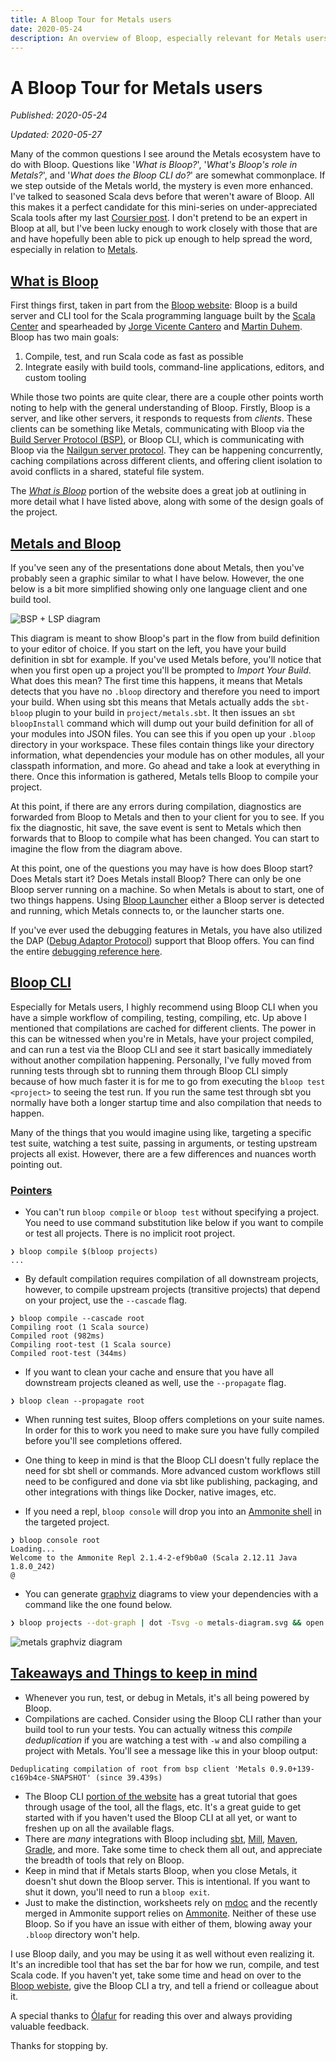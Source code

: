 ```yaml
---
title: A Bloop Tour for Metals users
date: 2020-05-24
description: An overview of Bloop, especially relevant for Metals users.
---
```


# A Bloop Tour for Metals users

_Published: 2020-05-24_

_Updated: 2020-05-27_

Many of the common questions I see around the Metals ecosystem have to do with
Bloop. Questions like '_What is Bloop?_', '_What's Bloop's role in Metals?_',
and '_What does the Bloop CLI do?_' are somewhat commonplace. If we step outside
of the Metals world, the mystery is even more enhanced. I've talked to seasoned
Scala devs before that weren't aware of Bloop. All this makes it a perfect
candidate for this mini-series on under-appreciated Scala tools after my last
[Coursier post](/blog/useful-cs-commands). I don't pretend to be an expert in
Bloop at all, but I've been lucky enough to work closely with those that are and
have hopefully been able to pick up enough to help spread the word, especially
in relation to [Metals](https://scalameta.org/metals/).

## [What is Bloop](#what-is-bloop)

First things first, taken in part from the [Bloop
website](https://scalacenter.github.io/bloop/docs/what-is-bloop): Bloop is a
build server and CLI tool for the Scala programming language built by the [Scala
Center](https://scala.epfl.ch/) and spearheaded by [Jorge Vicente
Cantero](https://twitter.com/jvican) and [Martin
Duhem](https://twitter.com/mnduhem). Bloop has two main goals:

1. Compile, test, and run Scala code as fast as possible
2. Integrate easily with build tools, command-line applications, editors, and
   custom tooling

While those two points are quite clear, there are a couple other points worth
noting to help with the general understanding of Bloop. Firstly, Bloop is a
server, and like other servers, it responds to requests from _clients_. These
clients can be something like Metals, communicating with Bloop via the [Build
Server Protocol
(BSP)](https://github.com/build-server-protocol/build-server-protocol), or Bloop
CLI, which is communicating with Bloop via the [Nailgun server
protocol](https://github.com/facebook/nailgun). They can be happening
concurrently, caching compilations across different clients, and offering client
isolation to avoid conflicts in a shared, stateful file system.

The [_What is Bloop_](https://scalacenter.github.io/bloop/docs/what-is-bloop)
portion of the website does a great job at outlining in more detail what I have
listed above, along with some of the design goals of the project.

## [Metals and Bloop](#metals-and-bloop)

If you've seen any of the presentations done about Metals, then you've probably
seen a graphic similar to what I have below. However, the one below is a bit
more simplified showing only one language client and one build tool.

![BSP + LSP diagram](/media/diagram.png)

This diagram is meant to show Bloop's part in the flow from build definition to
your editor of choice. If you start on the left, you have your build definition
in sbt for example. If you've used Metals before, you'll notice that when you
first open up a project you'll be prompted to _Import Your Build_. What does
this mean? The first time this happens, it means that Metals detects that you
have no `.bloop` directory and therefore you need to import your build. When
using sbt this means that Metals actually adds the `sbt-bloop` plugin to your
build in `project/metals.sbt`. It then issues an `sbt bloopInstall` command
which will dump out your build definition for all of your modules into JSON
files. You can see this if you open up your `.bloop` directory in your
workspace. These files contain things like your directory information, what
dependencies your module has on other modules, all your classpath information,
and more. Go ahead and take a look at everything in there. Once this information
is gathered, Metals tells Bloop to compile your project.

At this point, if there are any errors during compilation, diagnostics are
forwarded from Bloop to Metals and then to your client for you to see. If you
fix the diagnostic, hit save, the save event is sent to Metals which then
forwards that to Bloop to compile what has been changed. You can start to
imagine the flow from the diagram above.

At this point, one of the questions you may have is how does Bloop start? Does
Metals start it? Does Metals install Bloop? There can only be one Bloop server
running on a machine. So when Metals is about to start, one of two things
happens. Using [Bloop
Launcher](https://scalacenter.github.io/bloop/docs/launcher-reference) either a
Bloop server is detected and running, which Metals connects to, or the launcher
starts one.

If you've ever used the debugging features in Metals, you have also utilized the
DAP ([Debug Adaptor
Protocol](https://microsoft.github.io/debug-adapter-protocol/)) support that
Bloop offers. You can find the entire [debugging reference
here](https://scalacenter.github.io/bloop/docs/debugging-reference).

## [Bloop CLI](#bloop-cli)

Especially for Metals users, I highly recommend using Bloop CLI when you have a
simple workflow of compiling, testing, compiling, etc. Up above I mentioned
that compilations are cached for different clients. The power in this can be
witnessed when you're in Metals, have your project compiled, and can run a
test via the Bloop CLI and see it start basically immediately without another
compilation happening. Personally, I've fully moved from running tests through
sbt to running them through Bloop CLI simply because of how much faster it is
for me to go from executing the `bloop test <project>` to seeing the test run.
If you run the same test through sbt you normally have both a longer startup
time and also compilation that needs to happen.

Many of the things that you would imagine using like, targeting a specific test
suite, watching a test suite, passing in arguments, or testing upstream projects
all exist. However, there are a few differences and nuances worth pointing out. 

### [Pointers](#pointers)

- You can't run `bloop compile` or `bloop test` without specifying a project.
    You need to use command substitution like below if you want to compile or
    test all projects. There is no implicit root project.

```shell
❯ bloop compile $(bloop projects)
...
```

- By default compilation requires compilation of all downstream projects,
    however, to compile upstream projects (transitive projects) that depend on
    your project, use the `--cascade` flag.

```shell
❯ bloop compile --cascade root
Compiling root (1 Scala source)
Compiled root (982ms)
Compiling root-test (1 Scala source)
Compiled root-test (344ms)
```

- If you want to clean your cache and ensure that you have all downstream
    projects cleaned as well, use the `--propagate` flag.

```shell
❯ bloop clean --propagate root
```

- When running test suites, Bloop offers completions on your suite names.
    In order for this to work you need to make sure you have fully compiled
    before you'll see completions offered.

- One thing to keep in mind is that the Bloop CLI doesn't fully replace the need
    for sbt shell or commands. More advanced custom workflows still need to be
    configured and done via sbt like publishing, packaging, and other
    integrations with things like Docker, native images, etc.

- If you need a repl, `bloop console` will drop you into an [Ammonite
    shell](https://ammonite.io/) in the targeted project.

```shell
❯ bloop console root
Loading...
Welcome to the Ammonite Repl 2.1.4-2-ef9b0a0 (Scala 2.12.11 Java 1.8.0_242)
@
```

- You can generate [graphviz](https://graphviz.org/) diagrams to view your
    dependencies with a command like the one found below.

```sh
❯ bloop projects --dot-graph | dot -Tsvg -o metals-diagram.svg && open metals-diagram.svg
```

![metals graphviz diagram](/media/metals-diagram.svg)

## [Takeaways and Things to keep in mind](#takeaways-and-things-to-keep-in-mind)

- Whenever you run, test, or debug in Metals, it's all being powered by Bloop.
- Compilations are cached. Consider using the Bloop CLI rather than your build
    tool to run your tests. You can actually witness this _compile
    deduplication_ if you are watching a test with `-w` and also compiling a
    project with Metals. You'll see a message like this in your bloop output:

```shell
Deduplicating compilation of root from bsp client 'Metals 0.9.0+139-c169b4ce-SNAPSHOT' (since 39.439s)
```

- The Bloop CLI [portion of the
    website](https://scalacenter.github.io/bloop/docs/cli/tutorial) has a great
    tutorial that goes through usage of the tool, all the flags, etc. It's a
    great guide to get started with if you haven't used the Bloop CLI at all
    yet, or want to freshen up on all the available flags.
- There are _many_ integrations with Bloop including [sbt](
    https://www.scala-sbt.org/), [Mill](https://github.com/lihaoyi/mill),
    [Maven](https://maven.apache.org/), [Gradle](https://gradle.org/), and more.
    Take some time to check them all out, and appreciate the breadth of tools
    that rely on Bloop.
- Keep in mind that if Metals starts Bloop, when you close Metals, it doesn't
    shut down the Bloop server. This is intentional. If you want to shut it
    down, you'll need to run a `bloop exit`.
- Just to make the distinction, worksheets rely on
    [mdoc](https://scalameta.org/mdoc/) and the recently merged in Ammonite
    support relies on [Ammonite](https://ammonite.io/). Neither of these use
    Bloop. So if you have an issue with either of them, blowing away your
    `.bloop` directory won't help.

I use Bloop daily, and you may be using it as well without even realizing it.
It's an incredible tool that has set the bar for how we run, compile, and test
Scala code. If you haven't yet, take some time and head on over to the [Bloop
webiste](https://scalacenter.github.io/bloop/), give the Bloop CLI a try, and
tell a friend or colleague about it.

A special thanks to [Ólafur](https://twitter.com/olafurpg) for reading this over
and always providing valuable feedback.

Thanks for stopping by.
